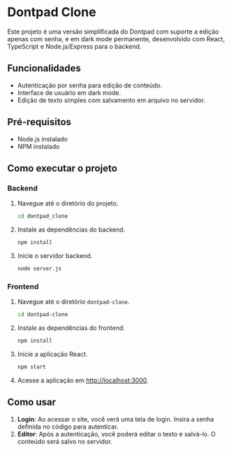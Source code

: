 # Dontpad Clone

Este projeto é uma versão simplificada do Dontpad com suporte a edição apenas com senha, e em dark mode permanente, desenvolvido com React, TypeScript e Node.js/Express para o backend.

## Funcionalidades

- Autenticação por senha para edição de conteúdo.
- Interface de usuário em dark mode.
- Edição de texto simples com salvamento em arquivo no servidor.

## Pré-requisitos

- Node.js instalado
- NPM instalado

## Como executar o projeto

### Backend

1. Navegue até o diretório do projeto.

    ```sh
    cd dontpad_clone
    ```

2. Instale as dependências do backend.

    ```sh
    npm install
    ```

3. Inicie o servidor backend.

    ```sh
    node server.js
    ```

### Frontend

1. Navegue até o diretório `dontpad-clone`.

    ```sh
    cd dontpad-clone
    ```

2. Instale as dependências do frontend.

    ```sh
    npm install
    ```

3. Inicie a aplicação React.

    ```sh
    npm start
    ```

4. Acesse a aplicação em [http://localhost:3000](http://localhost:3000).

## Como usar

1. **Login**: Ao acessar o site, você verá uma tela de login. Insira a senha definida no código para autenticar.
2. **Editor**: Após a autenticação, você poderá editar o texto e salvá-lo. O conteúdo será salvo no servidor.
